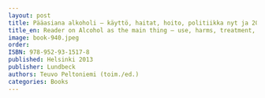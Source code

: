 ```yaml
---
layout: post
title: Pääasiana alkoholi – käyttö, haitat, hoito, politiikka nyt ja 2040
title_en: Reader on Alcohol as the main thing – use, harms, treatment, policy now and in 2014
image: book-940.jpeg
order:
ISBN: 978-952-93-1517-8
published: Helsinki 2013
publisher: Lundbeck
authors: Teuvo Peltoniemi (toim./ed.)
categories: Books
---
```

